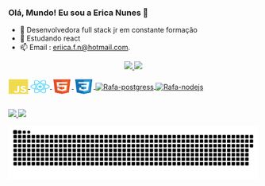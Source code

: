 ### Olá, Mundo! Eu sou a Erica Nunes 👋

- 🔭 Desenvolvedora full stack jr em constante formação
- 🌱 Estudando react
- 📫 Email : eriica.f.n@hotmail.com. 

<div align="center">
  <a href="https://github.com/ericafnunes">
  <img height="180em" src="https://github-readme-stats.vercel.app/api?username=ericafnunes&count_private=true&show_icons=true&include_all_commits=true&count_private=true&theme=dracula"/>
 <img height= "180em" src="https://github-readme-stats.vercel.app/api/top-langs/?username=ericafnunes&count_private=true&layout=compact&count_private=true" />
</div>
  
 <div style="display: inline_block"><br>
  <img align="center" alt="Rafa-Js" height="30" width="40" src="https://raw.githubusercontent.com/devicons/devicon/master/icons/javascript/javascript-plain.svg">
  <img align="center" alt="Rafa-React" height="30" width="40" src="https://raw.githubusercontent.com/devicons/devicon/master/icons/react/react-original.svg">
  <img align="center" alt="Rafa-HTML" height="30" width="40" src="https://raw.githubusercontent.com/devicons/devicon/master/icons/html5/html5-original.svg">
  <img align="center" alt="Rafa-CSS" height="30" width="40" src="https://raw.githubusercontent.com/devicons/devicon/master/icons/css3/css3-original.svg">
  <img  align="center" alt="Rafa-postgress" height="30" width="40" src="https://cdn.jsdelivr.net/gh/devicons/devicon/icons/postgresql/postgresql-original.svg" />
  <img  align="center" alt="Rafa-nodejs" height="30" width="40" src="https://cdn.jsdelivr.net/gh/devicons/devicon/icons/nodejs/nodejs-original-wordmark.svg" />
</div>
  
##
  
  <div> 
 <a href="mailto:eriica.f.n@hotmail.com"><img src="https://img.shields.io/badge/_Outlook-0078D4?style=for-the-badge&logo=microsoft-outlook&logoColor=white" target="_blank"</a>
  <a href="https://www.linkedin.com/in/%C3%A9rica-nunes-146a2b5a/" target="_blank"><img src="https://img.shields.io/badge/-LinkedIn-%230077B5?style=for-the-badge&logo=linkedin&logoColor=white" target="_blank"></a> 
 
  ![Snake animation](https://github.com/ericafnunes/ericafnunes/blob/output/github-contribution-grid-snake.svg)
 
</div>
